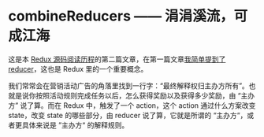 # combineReducers —— 涓涓溪流，可成江海

这是本 [Redux 源码阅读历程](https://github.com/pobusama/redux-source-code-chewing)的第二篇文章，在第一篇文章[我简单提到了 reducer](https://github.com/pobusama/redux-source-code-chewing/blob/master/posts/createStore.md#触发-state-的变化--dispatch)，这也是 Redux 里的一个重要概念。

我们常常会在营销活动广告的角落里找到一行字：“最终解释权归主办方所有”。也就是说你按照活动规则完成任务以后，怎么获得奖励以及获得多少奖励，由 “主办方” 说了算。而在 Redux 中，触发了一个 action，这个 action 通过什么方案改变 state，改变 state 的哪些部分，由 reducer 说了算，它就是所谓的 “主办方“，或者更具体来说是 ”主办方“ 的解释规则。